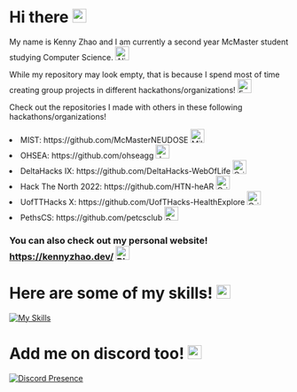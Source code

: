 # Hi there <img src="https://raw.githubusercontent.com/Tarikul-Islam-Anik/Animated-Fluent-Emojis/master/Emojis/Smilies/Sleeping%20Face.png" alt="Sleeping Face" width="25" height="25" />

My name is Kenny Zhao and I am currently a second year McMaster student studying Computer Science. <img src="https://raw.githubusercontent.com/Tarikul-Islam-Anik/Animated-Fluent-Emojis/master/Emojis/Smilies/Alien%20Monster.png" alt="Alien Monster" width="25" height="25" />

While my repository may look empty, that is because I spend most of time creating group projects in different hackathons/organizations! <img src="https://raw.githubusercontent.com/Tarikul-Islam-Anik/Animated-Fluent-Emojis/master/Emojis/Smilies/Face%20with%20Hand%20Over%20Mouth.png" alt="Face with Hand Over Mouth" width="25" height="25" />

Check out the repositories I made with others in these following hackathons/organizations!


<li>MIST: https://github.com/McMasterNEUDOSE <img src="https://raw.githubusercontent.com/Tarikul-Islam-Anik/Animated-Fluent-Emojis/master/Emojis/Travel%20and%20places/Milky%20Way.png" alt="Milky Way" width="25" height="25" /></li> 
<li>OHSEA: https://github.com/ohseagg <img src="https://raw.githubusercontent.com/Tarikul-Islam-Anik/Animated-Fluent-Emojis/master/Emojis/Activities/Joystick.png" alt="Joystick" width="25" height="25" /></li>
<li>DeltaHacks IX: https://github.com/DeltaHacks-WebOfLife <img src="https://raw.githubusercontent.com/Tarikul-Islam-Anik/Animated-Fluent-Emojis/master/Emojis/Smilies/Grimacing%20Face.png" alt="Grimacing Face" width="25" height="25" /></li>
<li>Hack The North 2022: https://github.com/HTN-heAR <img src="https://raw.githubusercontent.com/Tarikul-Islam-Anik/Animated-Fluent-Emojis/master/Emojis/Smilies/Grinning%20Face%20with%20Sweat.png" alt="Grinning Face with Sweat" width="25" height="25" /></li>
<li>UofTTHacks X: https://github.com/UofTHacks-HealthExplore <img src="https://raw.githubusercontent.com/Tarikul-Islam-Anik/Animated-Fluent-Emojis/master/Emojis/Smilies/Grinning%20Face%20with%20Big%20Eyes.png" alt="Grinning Face with Big Eyes" width="25" height="25" /></li>
<li>PethsCS: https://github.com/petcsclub <img src="https://raw.githubusercontent.com/Tarikul-Islam-Anik/Animated-Fluent-Emojis/master/Emojis/Objects/Desktop%20Computer.png" alt="Desktop Computer" width="25" height="25" />


### You can also check out my personal website! https://kennyzhao.dev/ <img src="https://raw.githubusercontent.com/Tarikul-Islam-Anik/Animated-Fluent-Emojis/master/Emojis/Smilies/Pleading%20Face.png" alt="Pleading Face" width="25" height="25" />


# Here are some of my skills! <img src="https://raw.githubusercontent.com/Tarikul-Islam-Anik/Animated-Fluent-Emojis/master/Emojis/Smilies/Cowboy%20Hat%20Face.png" alt="Cowboy Hat Face" width="25" height="25" />

[![My Skills](https://skillicons.dev/icons?i=java,nodejs,figma,aws,bash,bootstrap,c,cs,cpp,css,firebase,gatsby,gcp,git,graphql,haskell,html,java,js,r,py,react,sqlite,stackoverflow,ts&theme=dark)](https://skillicons.dev)


# Add me on discord too! <img src="https://raw.githubusercontent.com/Tarikul-Islam-Anik/Animated-Fluent-Emojis/master/Emojis/Smilies/Cold%20Face.png" alt="Cold Face" width="25" height="25" />

[![Discord Presence](https://lanyard.cnrad.dev/api/278684602107953152)](https://discord.com/users/278684602107953152)




<!--
**kennyzhao-code/kennyzhao-code** is a ✨ _special_ ✨ repository because its `README.md` (this file) appears on your GitHub profile.

Here are some ideas to get you started:

- 🔭 I’m currently working on ...
- 🌱 I’m currently learning ...
- 👯 I’m looking to collaborate on ...
- 🤔 I’m looking for help with ...
- 💬 Ask me about ...
- 📫 How to reach me: ...
- 😄 Pronouns: ...
- ⚡ Fun fact: ...
-->

